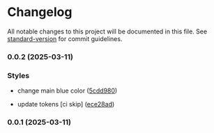 # Changelog

All notable changes to this project will be documented in this file. See [standard-version](https://github.com/conventional-changelog/standard-version) for commit guidelines.

### 0.0.2 (2025-03-11)


### Styles

* change main blue color ([5cdd980](https://github.com/urielgaraje/gdi-ui-tokens/commit/5cdd98035f28e25afe5e7b9a6c087288ae894f03))


* update tokens [ci skip] ([ece28ad](https://github.com/urielgaraje/gdi-ui-tokens/commit/ece28ad5a69c23c49f4cd908e287da2eaecc9dbf))

### 0.0.1 (2025-03-11)
